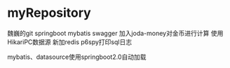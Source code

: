 # myRepository
魏巍的git
springboot 
mybatis
swagger
加入joda-money对金币进行计算
使用HikariPC数据源
新加redis
p6spy打印sql日志

mybatis、datasource使用springboot2.0自动加载
